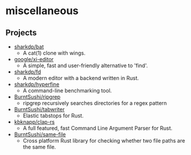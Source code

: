 # miscellaneous

## Projects
- [sharkdp/bat](https://github.com/sharkdp/bat)
  - A cat(1) clone with wings.
- [google/xi-editor](https://github.com/google/xi-editor)
  - A simple, fast and user-friendly alternative to 'find'.
- [sharkdp/fd](https://github.com/sharkdp/fd)
  - A modern editor with a backend written in Rust.
- [sharkdp/hyperfine](https://github.com/sharkdp/hyperfine)
  - A command-line benchmarking tool.
- [BurntSushi/ripgrep](https://github.com/BurntSushi/ripgrep)
  - ripgrep recursively searches directories for a regex pattern
- [BurntSushi/tabwriter](https://github.com/BurntSushi/tabwriter)
  - Elastic tabstops for Rust.
- [kbknapp/clap-rs](https://github.com/kbknapp/clap-rs)
  - A full featured, fast Command Line Argument Parser for Rust.
- [BurntSushi/same-file](https://github.com/BurntSushi/same-file)
  - Cross platform Rust library for checking whether two file paths are the same file.
